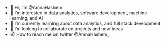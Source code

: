 - 👋 Hi, I’m @AmnaHashem
- 👀 I’m interested in data analytics, software development, machine learning, and AI
- 🌱 I’m currently learning about data analytics, and full stack development
- 💞️ I’m looking to collaborate on projects and new ideas
- 📫 How to reach me on twitter @AmnaHashem_

<!---
AmnaHashem/AmnaHashem is a ✨ special ✨ repository because its `README.md` (this file) appears on your GitHub profile.
You can click the Preview link to take a look at your changes.
--->
